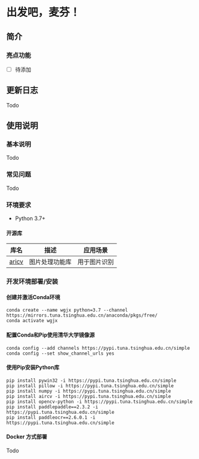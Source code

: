 # 出发吧，麦芬！

## 简介
### 亮点功能

- [ ] 待添加

## 更新日志
Todo

## 使用说明
### 基本说明
Todo
### 常见问题
Todo
### 环境要求
- Python 3.7+
#### 开源库
| 库名 | 描述 | 应用场景 |
| --- | --- | --- |
| [aricv](https://github.com/NetEaseGame/aircv) | 图片处理功能库 | 用于图片识别 |

### 开发环境部署/安装
#### 创建并激活Conda环境
```shell
conda create --name wgjx python=3.7 --channel https://mirrors.tuna.tsinghua.edu.cn/anaconda/pkgs/free/
conda activate wgjx
```

#### 配置Conda和Pip使用清华大学镜像源
```shell
conda config --add channels https://pypi.tuna.tsinghua.edu.cn/simple
conda config --set show_channel_urls yes
```

#### 使用Pip安装Python库
```shell
pip install pywin32 -i https://pypi.tuna.tsinghua.edu.cn/simple
pip install pillow -i https://pypi.tuna.tsinghua.edu.cn/simple
pip install numpy -i https://pypi.tuna.tsinghua.edu.cn/simple
pip install aircv -i https://pypi.tuna.tsinghua.edu.cn/simple
pip install opencv-python -i https://pypi.tuna.tsinghua.edu.cn/simple
pip install paddlepaddle==2.3.2 -i https://pypi.tuna.tsinghua.edu.cn/simple
pip install paddleocr==2.6.0.1 -i https://pypi.tuna.tsinghua.edu.cn/simple
```

#### Docker 方式部署
Todo
